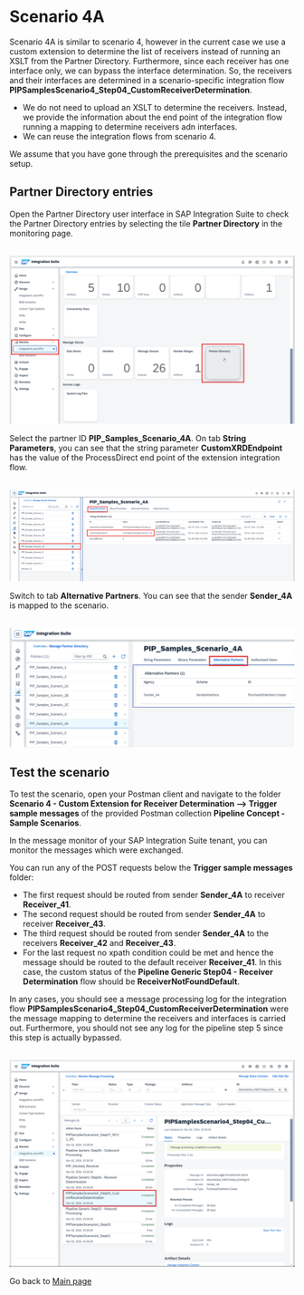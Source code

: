 # Scenario 4A

Scenario 4A is similar to scenario 4, however in the current case we use a custom extension to determine the list of receivers instead of running an XSLT
from the Partner Directory. Furthermore, since each receiver has one interface only, we can bypass the interface determination. So, the receivers and their interfaces
are determined in a scenario-specific integration flow **PIPSamplesScenario4_Step04_CustomReceiverDetermination**.
- We do not need to upload an XSLT to determine the receivers. Instead, we provide the information about the end point of the integration flow running a mapping to determine receivers adn interfaces.
- We can reuse the integration flows from scenario 4.

We assume that you have gone through the prerequisites and the scenario setup.

## Partner Directory entries

Open the Partner Directory user interface in SAP Integration Suite to check the Partner Directory entries by selecting the tile **Partner Directory** in the monitoring page.

<br>![](/images/17_02_Scenario4A_PDTile.png)

Select the partner ID **PIP_Samples_Scenario_4A**. On tab **String Parameters**, you can see that the string parameter **CustomXRDEndpoint** has the value of the ProcessDirect end point of the extension integration flow.

<br>![](/images/17_03_Scenario4A_PDStringParameter.png)

Switch to tab **Alternative Partners**. You can see that the sender **Sender_4A** is mapped to the scenario.

<br>![](/images/17_04_Scenario4A_PDAlternativePartner.png)

## Test the scenario
To test the scenario, open your Postman client and navigate to the folder **Scenario 4 -  Custom Extension for Receiver Determination --> Trigger sample messages** of the provided Postman collection **Pipeline Concept - Sample Scenarios**.

In the message monitor of your SAP Integration Suite tenant, you can monitor the messages which were exchanged.

You can run any of the POST requests below the **Trigger sample messages** folder:
- The first request should be routed from sender **Sender_4A** to receiver **Receiver_41**.
- The second request should be routed from sender **Sender_4A** to receiver **Receiver_43**.
- The third request should be routed from sender **Sender_4A** to the receivers **Receiver_42** and **Receiver_43**.
- For the last request no xpath condition could be met and hence the message should be routed to the default receiver **Receiver_41**. In this case, the custom status of the **Pipeline Generic Step04 - Receiver Determination** flow should be **ReceiverNotFoundDefault**.

In any cases, you should see a message processing log for the integration flow **PIPSamplesScenario4_Step04_CustomReceiverDetermination** were the message mapping to determine the receivers and interfaces is carried out.
Furthermore, you should not see any log for the pipeline step 5 since this step is actually bypassed.

<br>![](/images/17_01_Scenario4A_MPL.png)

Go back to [Main page](../../README.md)
